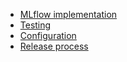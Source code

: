 * [MLflow implementation](mlflow.md)
* [Testing](testing.md)
* [Configuration](configuration.md)
* [Release process](release.md)
